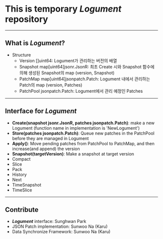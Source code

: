 # This is temporary **_Logument_** repository

---

## What is **_Logument_**?

- Structure
  - Version []uint64: Logument가 관리하는 버전의 배열
  - Snapshot map[uint64]jsonr.JsonR: 최초 Create 시와 Snapshot 함수에 의해 생성된 Snapshot의 map (version, Snapshot)
  - PatchMap map[uint64]jsonpatch.Patch: Logument 내에서 관리하는 Patch의 map (version, Patches)
  - PatchPool jsonpatch.Patch: Logument에서 관리 예정인 Patches

---

## Interface for **_Logument_**

- **Create(snapshot jsonr.JsonR, patches jsonpatch.Patch)**: make a new Logument (function name in implementation is 'NewLogument')
- **Store(patches jsonpatch.Patch)**: Queue new patches in the PatchPool before they are managed in Logument
- **Apply()**: Move pending patches from PatchPool to PatchMap, and then increase(and append) the version
- **Snapshot(targetVersion)**: Make a snapshot at target version
- Compact
- Slice
- Pack
- History
- Next
- TimeSnapshot
- TimeSlice

---

## Contribute

- **_Logument_** interface: Sunghwan Park
- JSON Patch implementation: Sunwoo Na (Karu)
- Data Synchronize Framework: Sunwoo Na (Karu)

